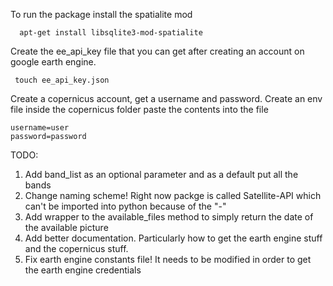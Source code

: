 To run the package install the spatialite mod
```
  apt-get install libsqlite3-mod-spatialite
```

Create the ee_api_key file that you can get after creating an account on google earth engine.
```
 touch ee_api_key.json
```

Create a copernicus account, get a username and password. Create an env file inside the copernicus folder
paste the contents into the file 

```
username=user
password=password
```
TODO: 
1. Add band_list as an optional parameter and as a default put all the bands
2. Change naming scheme! Right now packge is called Satellite-API which can't be imported into python because of the "-"
3. Add wrapper to the available_files method to simply return the date of the available picture
4. Add better documentation. Particularly how to get the earth engine stuff and the copernicus stuff. 
5. Fix earth engine constants file! It needs to be modified in order to get the earth engine credentials
